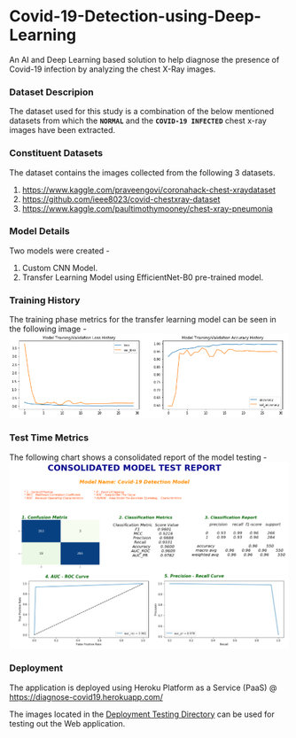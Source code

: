 # Covid-19-Detection-using-Deep-Learning
An AI and Deep Learning based solution to help diagnose the presence of Covid-19 infection by analyzing the chest X-Ray images.

### Dataset Descripion

The dataset used for this study is a combination of the below mentioned datasets from which the **`NORMAL`** and the **`COVID-19 INFECTED`** chest x-ray images have been extracted.

### Constituent Datasets

The dataset contains the images collected from the following 3 datasets.

1. https://www.kaggle.com/praveengovi/coronahack-chest-xraydataset
2. https://github.com/ieee8023/covid-chestxray-dataset
3. https://www.kaggle.com/paultimothymooney/chest-xray-pneumonia

### Model Details
Two models were created - 
1. Custom CNN Model.
2. Transfer Learning Model using EfficientNet-B0 pre-trained model.

### Training History
The training phase metrics for the transfer learning model can be seen in the following image -
![EfficientNet-B0_Training History](Model_Training.PNG)

### Test Time Metrics
The following chart shows a consolidated report of the model testing -
![EfficientNet-B0_Test_Metrics](Model_Test_Metrics.PNG)

### Deployment
The application is deployed using Heroku  Platform as a Service (PaaS) @ https://diagnose-covid19.herokuapp.com/

The images located in the [Deployment Testing Directory](https://github.com/sauravmishra1710/Covid-19-Detection-using-Deep-Learning/tree/main/Data/Covid-19/Deployment%20Testing) can be used for testing out the Web application.
